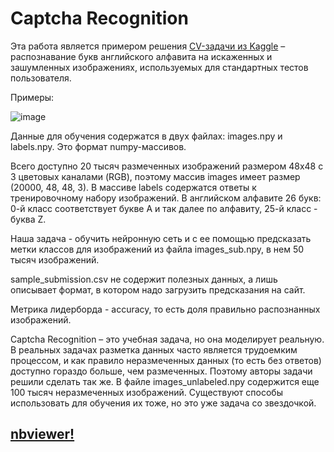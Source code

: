 # Captcha Recognition

Эта работа является примером решения [CV-задачи из Kaggle](https://www.kaggle.com/competitions/sf-captcha-recognition) – распознавание букв английского алфавита на искаженных и зашумленных изображениях, используемых для стандартных тестов пользователя.

Примеры:

![image](https://github.com/khav-i/nn_works/assets/126453765/538a77a5-039c-4704-a6b9-8c3f41d15b26)

Данные для обучения содержатся в двух файлах: images.npy и labels.npy. Это формат numpy-массивов.

Всего доступно 20 тысяч размеченных изображений размером 48x48 с 3 цветовых каналами (RGB), поэтому массив images имеет размер (20000, 48, 48, 3). В массиве labels содержатся ответы к тренировочному набору изображений. В английском алфавите 26 букв: 0-й класс соответствует букве А и так далее по алфавиту, 25-й класс - буква Z.

Наша задача - обучить нейронную сеть и с ее помощью предсказать метки классов для изображений из файла images_sub.npy, в нем 50 тысяч изображений.

sample_submission.csv не содержит полезных данных, а лишь описывает формат, в котором надо загрузить предсказания на сайт.

Метрика лидерборда - accuracy, то есть доля правильно распознанных изображений.

Captcha Recognition – это учебная задача, но она моделирует реальную. В реальных задачах разметка данных часто является трудоемким процессом, и как правило неразмеченных данных (то есть без ответов) доступно гораздо больше, чем размеченных. Поэтому авторы задачи решили сделать так же. В файле images_unlabeled.npy содержится еще 100 тысяч неразмеченных изображений. Существуют способы использовать для обучения их тоже, но это уже задача со звездочкой.

## [nbviewer!](https://nbviewer.org/github/khav-i/nn_works/blob/master/Captcha%20Recognition/captcha_recognition.ipynb)
